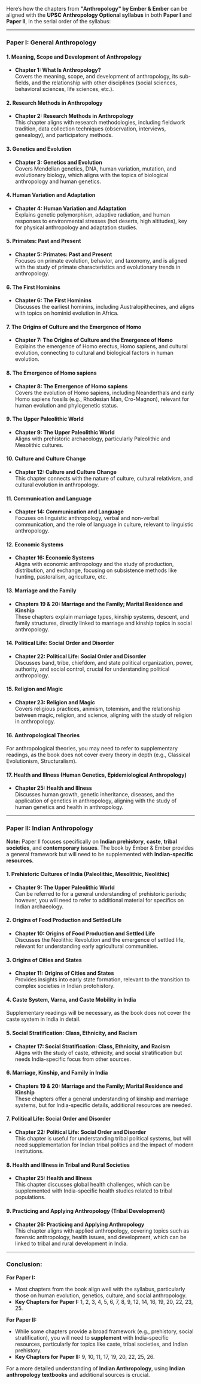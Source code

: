 Here’s how the chapters from **"Anthropology" by Ember & Ember** can be aligned with the **UPSC Anthropology Optional syllabus** in both **Paper I** and **Paper II**, in the serial order of the syllabus:

---

### **Paper I: General Anthropology**

#### **1. Meaning, Scope and Development of Anthropology**

- **Chapter 1: What Is Anthropology?**  
    Covers the meaning, scope, and development of anthropology, its sub-fields, and the relationship with other disciplines (social sciences, behavioral sciences, life sciences, etc.).

#### **2. Research Methods in Anthropology**

- **Chapter 2: Research Methods in Anthropology**  
    This chapter aligns with research methodologies, including fieldwork tradition, data collection techniques (observation, interviews, genealogy), and participatory methods.

#### **3. Genetics and Evolution**

- **Chapter 3: Genetics and Evolution**  
    Covers Mendelian genetics, DNA, human variation, mutation, and evolutionary biology, which aligns with the topics of biological anthropology and human genetics.

#### **4. Human Variation and Adaptation**

- **Chapter 4: Human Variation and Adaptation**  
    Explains genetic polymorphism, adaptive radiation, and human responses to environmental stresses (hot deserts, high altitudes), key for physical anthropology and adaptation studies.

#### **5. Primates: Past and Present**

- **Chapter 5: Primates: Past and Present**  
    Focuses on primate evolution, behavior, and taxonomy, and is aligned with the study of primate characteristics and evolutionary trends in anthropology.

#### **6. The First Hominins**

- **Chapter 6: The First Hominins**  
    Discusses the earliest hominins, including Australopithecines, and aligns with topics on hominid evolution in Africa.

#### **7. The Origins of Culture and the Emergence of Homo**

- **Chapter 7: The Origins of Culture and the Emergence of Homo**  
    Explains the emergence of Homo erectus, Homo sapiens, and cultural evolution, connecting to cultural and biological factors in human evolution.

#### **8. The Emergence of Homo sapiens**

- **Chapter 8: The Emergence of Homo sapiens**  
    Covers the evolution of Homo sapiens, including Neanderthals and early Homo sapiens fossils (e.g., Rhodesian Man, Cro-Magnon), relevant for human evolution and phylogenetic status.

#### **9. The Upper Paleolithic World**

- **Chapter 9: The Upper Paleolithic World**  
    Aligns with prehistoric archaeology, particularly Paleolithic and Mesolithic cultures.

#### **10. Culture and Culture Change**

- **Chapter 12: Culture and Culture Change**  
    This chapter connects with the nature of culture, cultural relativism, and cultural evolution in anthropology.

#### **11. Communication and Language**

- **Chapter 14: Communication and Language**  
    Focuses on linguistic anthropology, verbal and non-verbal communication, and the role of language in culture, relevant to linguistic anthropology.

#### **12. Economic Systems**

- **Chapter 16: Economic Systems**  
    Aligns with economic anthropology and the study of production, distribution, and exchange, focusing on subsistence methods like hunting, pastoralism, agriculture, etc.

#### **13. Marriage and the Family**

- **Chapters 19 & 20: Marriage and the Family; Marital Residence and Kinship**  
    These chapters explain marriage types, kinship systems, descent, and family structures, directly linked to marriage and kinship topics in social anthropology.

#### **14. Political Life: Social Order and Disorder**

- **Chapter 22: Political Life: Social Order and Disorder**  
    Discusses band, tribe, chiefdom, and state political organization, power, authority, and social control, crucial for understanding political anthropology.

#### **15. Religion and Magic**

- **Chapter 23: Religion and Magic**  
    Covers religious practices, animism, totemism, and the relationship between magic, religion, and science, aligning with the study of religion in anthropology.

#### **16. Anthropological Theories**

For anthropological theories, you may need to refer to supplementary readings, as the book does not cover every theory in depth (e.g., Classical Evolutionism, Structuralism).

#### **17. Health and Illness (Human Genetics, Epidemiological Anthropology)**

- **Chapter 25: Health and Illness**  
    Discusses human growth, genetic inheritance, diseases, and the application of genetics in anthropology, aligning with the study of human genetics and health in anthropology.

---

### **Paper II: Indian Anthropology**

**Note:** Paper II focuses specifically on **Indian prehistory**, **caste**, **tribal societies**, and **contemporary issues**. The book by Ember & Ember provides a general framework but will need to be supplemented with **Indian-specific resources**.

#### **1. Prehistoric Cultures of India (Paleolithic, Mesolithic, Neolithic)**

- **Chapter 9: The Upper Paleolithic World**  
    Can be referred to for a general understanding of prehistoric periods; however, you will need to refer to additional material for specifics on Indian archaeology.

#### **2. Origins of Food Production and Settled Life**

- **Chapter 10: Origins of Food Production and Settled Life**  
    Discusses the Neolithic Revolution and the emergence of settled life, relevant for understanding early agricultural communities.

#### **3. Origins of Cities and States**

- **Chapter 11: Origins of Cities and States**  
    Provides insights into early state formation, relevant to the transition to complex societies in Indian protohistory.

#### **4. Caste System, Varna, and Caste Mobility in India**

Supplementary readings will be necessary, as the book does not cover the caste system in India in detail.

#### **5. Social Stratification: Class, Ethnicity, and Racism**

- **Chapter 17: Social Stratification: Class, Ethnicity, and Racism**  
    Aligns with the study of caste, ethnicity, and social stratification but needs India-specific focus from other sources.

#### **6. Marriage, Kinship, and Family in India**

- **Chapters 19 & 20: Marriage and the Family; Marital Residence and Kinship**  
    These chapters offer a general understanding of kinship and marriage systems, but for India-specific details, additional resources are needed.

#### **7. Political Life: Social Order and Disorder**

- **Chapter 22: Political Life: Social Order and Disorder**  
    This chapter is useful for understanding tribal political systems, but will need supplementation for Indian tribal politics and the impact of modern institutions.

#### **8. Health and Illness in Tribal and Rural Societies**

- **Chapter 25: Health and Illness**  
    This chapter discusses global health challenges, which can be supplemented with India-specific health studies related to tribal populations.

#### **9. Practicing and Applying Anthropology (Tribal Development)**

- **Chapter 26: Practicing and Applying Anthropology**  
    This chapter aligns with applied anthropology, covering topics such as forensic anthropology, health issues, and development, which can be linked to tribal and rural development in India.

---

### **Conclusion:**

**For Paper I:**

- Most chapters from the book align well with the syllabus, particularly those on human evolution, genetics, culture, and social anthropology.
- **Key Chapters for Paper I:** 1, 2, 3, 4, 5, 6, 7, 8, 9, 12, 14, 16, 19, 20, 22, 23, 25.

**For Paper II:**

- While some chapters provide a broad framework (e.g., prehistory, social stratification), you will need to **supplement** with India-specific resources, particularly for topics like caste, tribal societies, and Indian prehistory.
- **Key Chapters for Paper II:** 9, 10, 11, 17, 19, 20, 22, 25, 26.

For a more detailed understanding of **Indian Anthropology**, using **Indian anthropology textbooks** and additional sources is crucial.